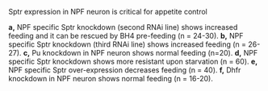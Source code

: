 Sptr expression in NPF neuron is critical for appetite control 

**a,** NPF specific Sptr knockdown (second RNAi line) shows increased feeding and it can be rescued by BH4 pre-feeding (n = 24-30). **b,** NPF specific Sptr knockdown (third RNAi line) shows increased feeding (n = 26-27). **c,** Pu knockdown in NPF neuron shows normal feeding (n=20). **d,** NPF specific Sptr knockdown shows more resistant upon starvation (n = 60). **e,** NPF specific Sptr over-expression decreases feeding (n = 40). **f,** Dhfr knockdown in NPF neuron shows normal feeding (n = 16-20).